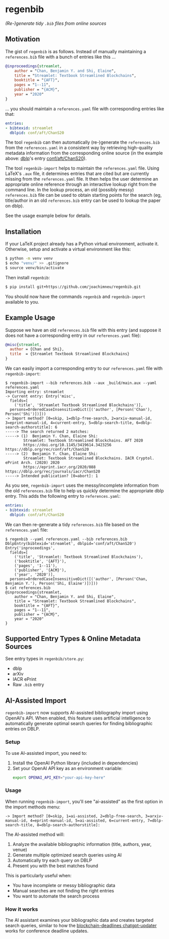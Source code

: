 # regenbib

*(Re-)generate tidy `.bib` files from online sources*


## Motivation

The gist of `regenbib` is as follows.
Instead of manually maintaining a `references.bib` file with a bunch of entries like this ...
```bibtex
@inproceedings{streamlet,
    author = "Chan, Benjamin Y. and Shi, Elaine",
    title = "Streamlet: Textbook Streamlined Blockchains",
    booktitle = "{AFT}",
    pages = "1--11",
    publisher = "{ACM}",
    year = "2020"
}
```
... you should maintain a `references.yaml` file with corresponding entries like that:
```yaml
entries:
- bibtexid: streamlet
  dblpid: conf/aft/ChanS20
```
The tool `regenbib` can then automatically (re-)generate the `references.bib` from the `references.yaml` in a consistent way by retrieving high-quality metadata information from the corresponding online source (in the example above: [dblp](https://dblp.org/)'s entry [conf/aft/ChanS20](https://dblp.org/rec/conf/aft/ChanS20.html?view=bibtex&param=0)).

The tool `regenbib-import` helps to maintain the `references.yaml` file. Using LaTeX's `.aux` file, it determines entries that are cited but are currently missing from the `references.yaml` file. It then helps the user determine an appropriate online reference through an interactive lookup right from the command line. In the lookup process, an old (possibly messy) `references.bib` file can be used to obtain starting points for the search (eg, title/author in an old `references.bib` entry can be used to lookup the paper on dblp).

See the usage example below for details.


## Installation

If your LaTeX project already has a Python virtual environment, activate it.
Otherwise, setup and activate a virtual environment like this:
```bash
$ python -m venv venv
$ echo "venv/" >> .gitignore
$ source venv/bin/activate
```
Then install `regenbib`:
```bash
$ pip install git+https://github.com/joachimneu/regenbib.git
```
You should now have the commands `regenbib` and `regenbib-import` available to you.


## Example Usage

Suppose we have an old `references.bib` file with this entry (and suppose it does not have a corresponding entry in our `references.yaml` file):
```bibtex
@misc{streamlet,
  author = {Chan and Shi},
  title  = {Streamlet Textbook Streamlined Blockchains}
}
```
We can easily import a corresponding entry to our `references.yaml` file with `regenbib-import`:
```
$ regenbib-import --bib references.bib --aux _build/main.aux --yaml references.yaml
Importing entry: streamlet
-> Current entry: Entry('misc',
  fields=[
    ('title', 'Streamlet Textbook Streamlined Blockchains')],
  persons=OrderedCaseInsensitiveDict([('author', [Person('Chan'), Person('Shi')])]))
-> Import method? [0=skip, 1=dblp-free-search, 2=arxiv-manual-id, 3=eprint-manual-id, 4=current-entry, 5=dblp-search-title, 6=dblp-search-authorstitle]: 6
-----> The search returned 2 matches:
-----> (1)	Benjamin Y. Chan, Elaine Shi:
		Streamlet: Textbook Streamlined Blockchains. AFT 2020
		https://doi.org/10.1145/3419614.3423256  https://dblp.org/rec/conf/aft/ChanS20
-----> (2)	Benjamin Y. Chan, Elaine Shi:
		Streamlet: Textbook Streamlined Blockchains. IACR Cryptol. ePrint Arch. (2020) 2020
		https://eprint.iacr.org/2020/088  https://dblp.org/rec/journals/iacr/ChanS20
-----> Intended publication? [0=abort]: 1
```
As you see, `regenbib-import` uses the messy/incomplete information from the old `references.bib` file to help us quickly determine the appropriate dblp entry. This adds the following entry to `references.yaml`:
```yaml
entries:
- bibtexid: streamlet
  dblpid: conf/aft/ChanS20
```
We can then re-generate a tidy `references.bib` file based on the `references.yaml` file:
```
$ regenbib --yaml references.yaml --bib references.bib
DblpEntry(bibtexid='streamlet', dblpid='conf/aft/ChanS20')
Entry('inproceedings',
  fields=[
    ('title', 'Streamlet: Textbook Streamlined Blockchains'),
    ('booktitle', '{AFT}'),
    ('pages', '1--11'),
    ('publisher', '{ACM}'),
    ('year', '2020')],
  persons=OrderedCaseInsensitiveDict([('author', [Person('Chan, Benjamin Y.'), Person('Shi, Elaine')])]))
$ cat references.bib
@inproceedings{streamlet,
    author = "Chan, Benjamin Y. and Shi, Elaine",
    title = "Streamlet: Textbook Streamlined Blockchains",
    booktitle = "{AFT}",
    pages = "1--11",
    publisher = "{ACM}",
    year = "2020"
}
```


## Supported Entry Types & Online Metadata Sources

See entry types in `regenbib/store.py`:
* dblp
* arXiv
* IACR ePrint
* Raw `.bib` entry

## AI-Assisted Import

`regenbib-import` now supports AI-assisted bibliography import using OpenAI's API. When enabled, this feature uses artificial intelligence to automatically generate optimal search queries for finding bibliographic entries on DBLP.

### Setup

To use AI-assisted import, you need to:

1. Install the OpenAI Python library (included in dependencies)
2. Set your OpenAI API key as an environment variable:
   ```bash
   export OPENAI_API_KEY="your-api-key-here"
   ```

### Usage

When running `regenbib-import`, you'll see "ai-assisted" as the first option in the import methods menu:

```
-> Import method? [0=skip, 1=ai-assisted, 2=dblp-free-search, 3=arxiv-manual-id, 4=eprint-manual-id, 5=ai-assisted, 6=current-entry, 7=dblp-search-title, 8=dblp-search-authorstitle]:
```

The AI-assisted method will:
1. Analyze the available bibliographic information (title, authors, year, venue)
2. Generate multiple optimized search queries using AI
3. Automatically try each query on DBLP
4. Present you with the best matches found

This is particularly useful when:
- You have incomplete or messy bibliographic data
- Manual searches are not finding the right entries
- You want to automate the search process

### How it works

The AI assistant examines your bibliographic data and creates targeted search queries, similar to how the [blockchain-deadlines chatgpt-updater](https://github.com/blockchain-deadlines/blockchain-deadlines.github.io/blob/main/chatgpt-updater.py) works for conference deadline updates.
